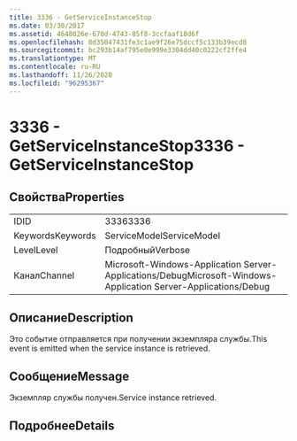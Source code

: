 ```yaml
---
title: 3336 - GetServiceInstanceStop
ms.date: 03/30/2017
ms.assetid: 4648026e-670d-4743-85f8-3ccfaaf18d6f
ms.openlocfilehash: 0d35047431fe3c1ae9f26e75dccf5c133b39ecd8
ms.sourcegitcommit: bc293b14af795e0e999e3304dd40c0222cf2ffe4
ms.translationtype: MT
ms.contentlocale: ru-RU
ms.lasthandoff: 11/26/2020
ms.locfileid: "96295367"
---
```

# <a name="3336---getserviceinstancestop"></a><span data-ttu-id="7e6d9-102">3336 - GetServiceInstanceStop</span><span class="sxs-lookup"><span data-stu-id="7e6d9-102">3336 - GetServiceInstanceStop</span></span>

## <a name="properties"></a><span data-ttu-id="7e6d9-103">Свойства</span><span class="sxs-lookup"><span data-stu-id="7e6d9-103">Properties</span></span>  
  
|||  
|-|-|  
|<span data-ttu-id="7e6d9-104">ID</span><span class="sxs-lookup"><span data-stu-id="7e6d9-104">ID</span></span>|<span data-ttu-id="7e6d9-105">3336</span><span class="sxs-lookup"><span data-stu-id="7e6d9-105">3336</span></span>|  
|<span data-ttu-id="7e6d9-106">Keywords</span><span class="sxs-lookup"><span data-stu-id="7e6d9-106">Keywords</span></span>|<span data-ttu-id="7e6d9-107">ServiceModel</span><span class="sxs-lookup"><span data-stu-id="7e6d9-107">ServiceModel</span></span>|  
|<span data-ttu-id="7e6d9-108">Level</span><span class="sxs-lookup"><span data-stu-id="7e6d9-108">Level</span></span>|<span data-ttu-id="7e6d9-109">Подробный</span><span class="sxs-lookup"><span data-stu-id="7e6d9-109">Verbose</span></span>|  
|<span data-ttu-id="7e6d9-110">Канал</span><span class="sxs-lookup"><span data-stu-id="7e6d9-110">Channel</span></span>|<span data-ttu-id="7e6d9-111">Microsoft-Windows-Application Server-Applications/Debug</span><span class="sxs-lookup"><span data-stu-id="7e6d9-111">Microsoft-Windows-Application Server-Applications/Debug</span></span>|  
  
## <a name="description"></a><span data-ttu-id="7e6d9-112">Описание</span><span class="sxs-lookup"><span data-stu-id="7e6d9-112">Description</span></span>  

 <span data-ttu-id="7e6d9-113">Это событие отправляется при получении экземпляра службы.</span><span class="sxs-lookup"><span data-stu-id="7e6d9-113">This event is emitted when the service instance is retrieved.</span></span>  
  
## <a name="message"></a><span data-ttu-id="7e6d9-114">Сообщение</span><span class="sxs-lookup"><span data-stu-id="7e6d9-114">Message</span></span>  

 <span data-ttu-id="7e6d9-115">Экземпляр службы получен.</span><span class="sxs-lookup"><span data-stu-id="7e6d9-115">Service instance retrieved.</span></span>  
  
## <a name="details"></a><span data-ttu-id="7e6d9-116">Подробнее</span><span class="sxs-lookup"><span data-stu-id="7e6d9-116">Details</span></span>
